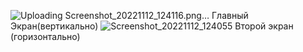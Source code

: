 ![Uploading Screenshot_20221112_124116.png…]()
Главный Экран(вертикально)
![Screenshot_20221112_124055](https://user-images.githubusercontent.com/91041308/201475855-c802741c-0dd2-4c5e-a10c-1538e2f8d486.png)
Второй экран (горизонтально)
